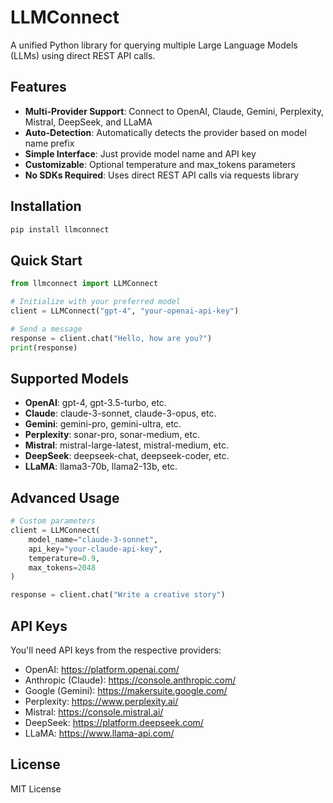 # LLMConnect

A unified Python library for querying multiple Large Language Models (LLMs) using direct REST API calls.

## Features

- **Multi-Provider Support**: Connect to OpenAI, Claude, Gemini, Perplexity, Mistral, DeepSeek, and LLaMA
- **Auto-Detection**: Automatically detects the provider based on model name prefix
- **Simple Interface**: Just provide model name and API key
- **Customizable**: Optional temperature and max_tokens parameters
- **No SDKs Required**: Uses direct REST API calls via requests library

## Installation

```bash
pip install llmconnect
```

## Quick Start

```python
from llmconnect import LLMConnect

# Initialize with your preferred model
client = LLMConnect("gpt-4", "your-openai-api-key")

# Send a message
response = client.chat("Hello, how are you?")
print(response)
```

## Supported Models

- **OpenAI**: gpt-4, gpt-3.5-turbo, etc.
- **Claude**: claude-3-sonnet, claude-3-opus, etc.
- **Gemini**: gemini-pro, gemini-ultra, etc.
- **Perplexity**: sonar-pro, sonar-medium, etc.
- **Mistral**: mistral-large-latest, mistral-medium, etc.
- **DeepSeek**: deepseek-chat, deepseek-coder, etc.
- **LLaMA**: llama3-70b, llama2-13b, etc.

## Advanced Usage

```python
# Custom parameters
client = LLMConnect(
    model_name="claude-3-sonnet",
    api_key="your-claude-api-key",
    temperature=0.9,
    max_tokens=2048
)

response = client.chat("Write a creative story")
```

## API Keys

You'll need API keys from the respective providers:
- OpenAI: https://platform.openai.com/
- Anthropic (Claude): https://console.anthropic.com/
- Google (Gemini): https://makersuite.google.com/
- Perplexity: https://www.perplexity.ai/
- Mistral: https://console.mistral.ai/
- DeepSeek: https://platform.deepseek.com/
- LLaMA: https://www.llama-api.com/

## License

MIT License